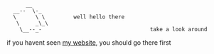 ```
      __
  __--  \-_
  \      \ \         well hello there
   \     _\_\
    \__--_-                                  take a look around

```

if you havent seen [my website](https://starmaid.github.io), you should go there first



<!--
**starmaid/starmaid** is a ✨ _special_ ✨ repository because its `README.md` (this file) appears on your GitHub profile.

Here are some ideas to get you started:

- 🔭 I’m currently working on ...
- 🌱 I’m currently learning ...
- 👯 I’m looking to collaborate on ...
- 🤔 I’m looking for help with ...
- 💬 Ask me about ...
- 📫 How to reach me: ...
- 😄 Pronouns: ...
- ⚡ Fun fact: ...
-->
